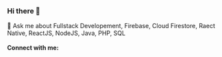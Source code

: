 ### Hi there 👋

<!--
**sid675/sid675** is a ✨ _special_ ✨ repository because its `README.md` (this file) appears on your GitHub profile.

Here are some ideas to get you started:

- 🔭 I’m currently working ...
- 🌱 I’m currently learning ...
- 👯 I’m looking to collaborate on ...
- 🤔 I’m looking for help with ...
- 💬 Ask me about Fullstack Developement, Firebase, Cloud Firestore, Raect Native, ReactJS, NodeJS, Java, PHP, SQL
- 📫 How to reach me: ...
- 😄 Pronouns: ...
- ⚡ Fun fact: ...
-->
<div>
    <text>
      💬 Ask me about Fullstack Developement, Firebase, Cloud Firestore, Raect Native, ReactJS, NodeJS, Java, PHP, SQL
    </text>
</div>
<br>
<div>
  <text>
    <b>
    Connect with me: 
    </b>
  </text>
</div>
